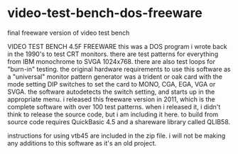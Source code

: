 # video-test-bench-dos-freeware
final freeware version of video test bench

VIDEO TEST BENCH 4.5F FREEWARE
this was a DOS program i wrote back in the 1990's to test CRT monitors.
there are test patterns for everything from IBM monochrome
to SVGA 1024x768.  there are also test loops for "burn-in" testing.
the original hardware requirements to use this software as a "universal"
monitor pattern generator was a trident or oak card with the mode setting 
DIP switches to set the card to MONO, CGA, EGA, VGA or SVGA.
the software autodetects the switch setting, and starts up in the appropriate menu.
i released this freeware version in 2011, which is the complete software
with over 100 test patterns. when i released it, i didn't think to release
the source code, but i am including it here.  to build from source
code requires QuickBasic 4.5 and a shareware library called QLIB58.

instructions for using vtb45 are included in the zip file.
i will not be making any additions to this software as it's an old project.
